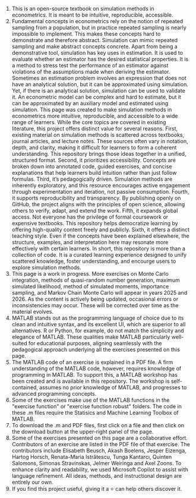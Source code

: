 1. This is an open-source textbook on simulation methods in econometrics. It is meant to be intuitive, reproducible, accessible.
2. Fundamental concepts in econometrics rely on the notion of repeated sampling from a population, but in practice repeated sampling is nearly impossible to implement. This makes these concepts hard to demonstrate and therefore abstract. Simulation can mimic repeated sampling and make abstract concepts concrete. Apart from being a demonstrative tool, simulation has key uses in estimation. It is used to evaluate whether an estimator has the desired statistical properties. It is a method to stress test the performance of an estimator against violations of the assumptions made when deriving the estimator. Sometimes an estimation problem involves an expression that does not have an analytical solution, but it can be approximated using simulation. Yet, if there is an analytical solution, simulation can be used to validate it. An econometric model can be complex and hard to estimate, but it can be approximated by an auxiliary model and estimated using simulation. This page was created to make simulation methods in econometrics more intuitive, reproducible, and accessible to a wide range of learners. While the core topics are covered in existing literature, this project offers distinct value for several reasons. First, existing material on simulation methods is scattered across textbooks, journal articles, and lecture notes. These sources often vary in notation, depth, and clarity, making it difficult for learners to form a coherent understanding. This repository brings those ideas together in a unified, structured format. Second, it prioritizes accessibility. Concepts are broken down into annotated code, guided exercises, and concise explanations that help learners build intuition rather than just follow formulas. Third, it’s pedagogically driven. Simulation methods are inherently exploratory, and this resource encourages active engagement through experimentation and iteration, not passive consumption. Fourth, it supports reproducibility and transparency. By publishing openly on GitHub, the project aligns with the principles of open science, allowing others to verify, adapt, and extend the work. Fifth, it expands global access. Not everyone has the privilege of formal coursework or expensive textbooks. This repository helps democratize learning by offering high-quality content freely and publicly. Sixth, it offers a distinct teaching style. Even if the concepts have been explained elsewhere, the structure, examples, and interpretation here may resonate more effectively with certain learners. In short, this repository is more than a collection of code. It is a curated learning experience designed to unify scattered knowledge, foster understanding, and encourge users to explore simulation methods.
3. This page is a work in progress. More exercises on Monte Carlo integration, methods of quasi-random number generation, maximum simulated likelihood, method of simulated moments, importance sampling, and Markov Chain Monte Carlo will appear in years 2025 and 2026. As the content is actively being updated, occasional errors or inconsistencies may occur. These will be corrected over time as the material evolves.
4. MATLAB stands out as the programming language of choice due to its clean and intuitive syntax, and its excellent UI, which are superior to all alternatives. R or Python, for example, do not match the simplicity and elegance of MATLAB. These qualities make MATLAB particularly well-suited for educational purposes, aligning seamlessly with the pedagogical approach underlying all the exercises presented on this page.
5. The MATLAB code of an exercise is explained in a PDF file. A firm understanding of the MATLAB code, however, requires knowledge of programming in MATLAB. To support this, a MATLAB workshop has been created and is available in this repository. The workshop is self-contained, assumes no prior knowledge of MATLAB, and progresses to advanced programming concepts.
6. Some of the exercises make use of the MATLAB functions in the "exercise function" or "exercise function robust" folders. The code in these .m files require the Statisics and Machine Learning Toolbox of MATLAB.
7. To download the .m and PDF files, first click on a file and then click on the download button at the upper-right panel of the page.
8. Some of the exercises presented on this page are a collaborative effort. Contributors of an exercise are listed in the PDF file of that exercise. The contributors include Elisabeth Beusch, Akash Boelens, Jesper Eizenga, Hartog Horsch, Renata-Maria Istrătescu, Tunga Kantarcı, Quinten Salomons, Simonas Stravinskas, Jelmer Weiringa and Axel Zoons. To enhance clarity and readability, we used Microsoft Copilot to assist with language refinement. All ideas, methods, and instructional design are entirely our own.
9. If you find this project useful, giving it a ⭐ can help others discover it.
